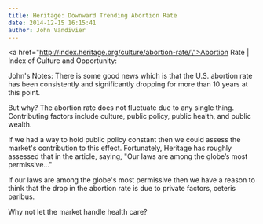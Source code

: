 ```yaml
---
title: Heritage: Downward Trending Abortion Rate
date: 2014-12-15 16:15:41
author: John Vandivier
---
```




<a href=\"http://index.heritage.org/culture/abortion-rate/\">Abortion Rate | Index of Culture and Opportunity:</a>

John's Notes: There is some good news which is that the U.S. abortion rate has been consistently and significantly dropping for more than 10 years at this point.

But why? The abortion rate does not fluctuate due to any single thing. Contributing factors include culture, public policy, public health, and public wealth.

If we had a way to hold public policy constant then we could assess the market's contribution to this effect. Fortunately, Heritage has roughly assessed that in the article, saying, \"Our laws are among the globe’s most permissive...\"

If our laws are among the globe's most permissive then we have a reason to think that the drop in the abortion rate is due to private factors, ceteris paribus.

Why not let the market handle health care?